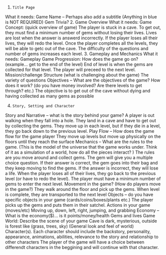1.     Title Page  
What it needs: Game Name – Perhaps also add a subtitle (Anything in blue is NOT REQUIRED) 
			Gem Trivia? 
2.     Game Overview
What it needs:   	Game Concept: (quick overview of game)
		The player is stuck in a cave. To get out, they must find a minimum number of gems without losing their lives. Lives are lost when the answer is answerd incorrectly. If the player loses all their lives, they will redo the level. Once the player completes all the levels, they will be able to getc out of the cave. The difficulty of the questions and number of gems increases each level. 
3.     Gameplay and  Mechanics
What it needs:		Gameplay
Game Progression: How does the game go on? (example… get to the end of the level) End of level is when the gems are collected for that level. The player will preceed to the next level. 
Mission/challenge Structure (what is challenging about the game)
The variety of questions 
Objectives – What are the objectives of the game? How does it work? (do you have money involved? Are there levels to get through? etc.) The objective is to get out of the cave without dying and having collected as many gems as possible 

4.     Story, Setting and Character 
Story and Narrative – what is the story behind your game? A player is out walking when they fall into a hole. They land in a cave and have to get out by collecting the gems. They move up in each level, but if they die in a level, they go back down to the previous level. 
Play Flow – How does the game flow for the game player
They move up levels but move up physically on the floors until they reach the surface 
Mechanics – What are the rules to the game. (This is the model of the universe that the game works under.  Think of it as a simulation of a world, how do all the pieces interact? )
The rules are you move around and collect gems. The gem will give you a multiple choice question. If their answer is correct, the gem goes into their bag and they keep moving to find the gems. If the answer is incorrect, they will lose a life. When the player loses all of their lives, they go back to the previous level (or have to redo the level). The player must have a minimum number of gems to enter the next level. 
Movement in the game? (How do players move in the game?)
They walk around the floor and pick up the gems. When level is complete, they are transported to the next level 
Objects – do you have specific objects in your game (cards/coins/boxes/plants etc.) The player picks up the gems and puts them in their satchel. 
				Actions in your game (moves/etc)
				Moving up, down, left, right, jumping, and grabbing 
Economy – What is the economy($)... is it points/money/health
Gems and lives 
Game World: Describe the scene of your game
Cave is dark, mysterious, outside is forest like (grass, trees, sky)
(General look and feel of world)
Character(s).  Each character should include the backstory, personality, appearance, animations, abilities, relevance to the story and relationship to other characters
The player of the game will have a choice between differendt characters in the beggining and will continue with that character. 



